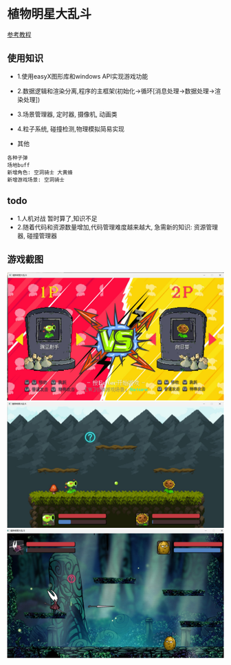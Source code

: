 # 植物明星大乱斗

[参考教程](https://www.bilibili.com/video/BV1jx4y1t7eP)

## 使用知识
- 1.使用easyX图形库和windows API实现游戏功能
- 2.数据逻辑和渲染分离,程序的主框架(初始化->循环[消息处理->数据处理->渲染处理])
- 3.场景管理器, 定时器, 摄像机, 动画类
- 4.粒子系统, 碰撞检测,物理模拟简易实现

- 其他
```
各种子弹
场地buff
新增角色: 空洞骑士 大黄蜂
新增游戏场景: 空洞骑士

```

## todo
- 1.人机对战 暂时算了,知识不足
- 2.随着代码和资源数量增加,代码管理难度越来越大, 急需新的知识: 资源管理器, 碰撞管理器


## 游戏截图
![图片](showing/1.jpg)
![图片](showing/2.jpg)
![图片](showing/3.jpg)